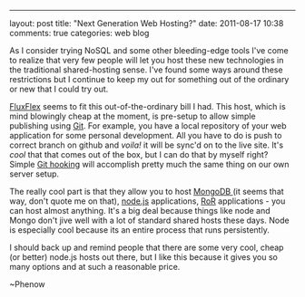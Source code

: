 ---
layout: post
title: "Next Generation Web Hosting?"
date: 2011-08-17 10:38
comments: true
categories: web blog

As I consider trying NoSQL and some other bleeding-edge tools I've come to realize that very few people will let you host these new technologies in the traditional shared-hosting sense. I've found some ways around these restrictions but I continue to keep my out for something out of the ordinary or new that I could try out. 

[FluxFlex](https://www.fluxflex.com/) seems to fit this out-of-the-ordinary bill I had. This host, which is mind blowingly cheap at the moment, is pre-setup to allow simple publishing using [Git](http://git-scm.com). For example, you have a local repository of your web application for some personal development. All you have to do is push to correct branch on github and _voila!_ it will be sync'd on to the live site. It's _cool_ that that comes out of the box, but I can do that by myself right? Simple [Git hooking](http://www.kernel.org/pub/software/scm/git/docs/githooks.html) will accomplish pretty much the same thing on our own server setup. 

The really cool part is that they allow you to host [MongoDB ](http://www.mongodb.org/)(it seems that way, don't quote me on that), [node.js](http://nodejs.org/) applications, [RoR](http://rubyonrails.org/) applications - you can host almost anything. It's a big deal because things like node and Mongo don't jive well with a lot of standard shared hosts these days. Node is especially cool because its an entire process that runs persistently. 

I should back up and remind people that there are some very cool, cheap (or better) node.js hosts out there, but I like this because it gives you so many options and at such a reasonable price.

~Phenow

